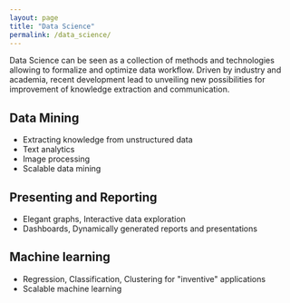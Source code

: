 ```yaml
---
layout: page
title: "Data Science"
permalink: /data_science/
---
```


Data Science can be seen as a collection of methods and technologies allowing to formalize and optimize data workflow. Driven by industry and academia, recent development lead to unveiling new possibilities for improvement of knowledge extraction and communication. 

## Data Mining
* Extracting knowledge from unstructured data
* Text analytics
* Image processing
* Scalable data mining

## Presenting and Reporting
* Elegant graphs, Interactive data exploration
* Dashboards, Dynamically generated reports and presentations   

## Machine learning   
* Regression, Classification, Clustering for "inventive" applications
* Scalable machine learning
